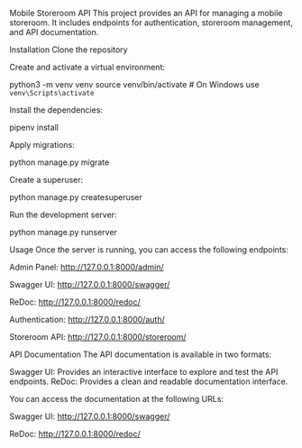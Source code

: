 Mobile Storeroom API
This project provides an API for managing a mobile storeroom. It includes endpoints for authentication, storeroom management, and API documentation.


Installation
Clone the repository

Create and activate a virtual environment:

python3 -m venv venv
source venv/bin/activate  # On Windows use `venv\Scripts\activate`


Install the dependencies:

pipenv install 


Apply migrations:

python manage.py migrate


Create a superuser:

python manage.py createsuperuser


Run the development server:

python manage.py runserver

Usage
Once the server is running, you can access the following endpoints:

Admin Panel: http://127.0.0.1:8000/admin/

Swagger UI: http://127.0.0.1:8000/swagger/

ReDoc: http://127.0.0.1:8000/redoc/

Authentication: http://127.0.0.1:8000/auth/

Storeroom API: http://127.0.0.1:8000/storeroom/


API Documentation
The API documentation is available in two formats:

Swagger UI: Provides an interactive interface to explore and test the API endpoints.
ReDoc: Provides a clean and readable documentation interface.

You can access the documentation at the following URLs:

Swagger UI: http://127.0.0.1:8000/swagger/

ReDoc: http://127.0.0.1:8000/redoc/
